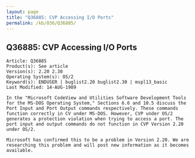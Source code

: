 ```yaml
---
layout: page
title: "Q36885: CVP Accessing I/O Ports"
permalink: /kb/036/Q36885/
---
```


## Q36885: CVP Accessing I/O Ports

	Article: Q36885
	Product(s): See article
	Version(s): 2.20 2.30
	Operating System(s): OS/2
	Keyword(s): ENDUSER | buglist2.20 buglist2.30 | mspl13_basic
	Last Modified: 14-AUG-1989
	
	In the "Microsoft CodeView and Utilities Software Development Tools
	for the MS-DOS Operating System," Sections 6.6 and 10.5 discuss the
	Port Input and Port Output commands respectively. These commands
	function correctly in CV under MS-DOS. However, CVP under OS/2
	generates a protection violation when trying to access a port. The
	port input and output commands do not function in CVP Version 2.20
	under OS/2.
	
	Microsoft has confirmed this to be a problem in Version 2.20. We are
	researching this problem and will post new information as it becomes
	available.
